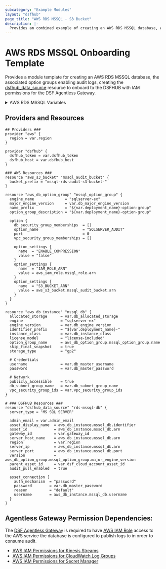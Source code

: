 ```yaml
---
subcategory: "Example Modules"
layout: "dsfhub"
page_title: "AWS RDS MSSQL - S3 Bucket"
description: |-
  Provides an combined example of creating an AWS RDS MSSQL database, associated option groups enabling audit logs, onboarding to the DSFHUB with IAM permissions for the DSF Agentless Gateway to access.
---
```


# AWS RDS MSSQL Onboarding Template

Provides a module template for creating an AWS RDS MSSQL database, the associated option groups enabling audit logs, creating the [dsfhub_data_source](../r/data_source.md) resource to onboard to the DSFHUB with IAM permissions for the DSF Agentless Gateway.

<details>
<summary>AWS RDS MSSQL Variables</summary>

## AWS RDS MSSQL Variables

```hcl
# DSFHUB Provider Required Variables
variable "dsfhub_token" {} # TF_VAR_dsfhub_token env variable
variable "dsfhub_host" {} # TF_VAR_dsfhub_host env variable

# AWS Provider Required Variables
variable "region" {
  description = "AWS region"
  type = string
  default = "us-east-2"
}

# DSFHUB Asset Variables
variable "admin_email" {
  description = "The email address to notify about this asset"
  type = string
  default = "your@email.com"
}

variable "gateway_id" {
  description =  "The jsonarUid unique identifier of the agentless gateway. Example: '7a4af7cf-4292-89d9-46ec-183756ksdjd'"
  type = string
  default = "12345abcde-12345-abcde-12345-12345abcde"
}

variable "dsf_cloud_account_asset_id" {
  description =  "DSFHUB Cloud Account Asset ID"
  type = string
  default = "arn:aws:iam::1234567890:user/your-user"
}

# RDS-DB Variables
variable "deployment_name" {
  description = "The name of the database deployment. i.e. 'custom-app-mysql-prod'"
  type = string
  default = "custom-app-mysql-prod"
}

variable "db_name" {
  description = "The database name (must begin with a letter and contain only alphanumeric characters)."
  type = string
  default = "CustomAppMySqlProd"
}

variable "db_allocated_storage" {
  description = "The allocated storage in gibibytes. If max_allocated_storage is configured, this argument represents the initial storage allocation and differences from the configuration will be ignored automatically when Storage Autoscaling occurs. If replicate_source_db is set, the value is ignored during the creation of the instance."
  type = number
  default = 10
}

variable "db_engine_version" {
  description = "Database engine version, i.e. \"8.0.33\""
  type = string
  default = "8.0.33"
}

variable "db_instance_class" {
  description = "The instance type of the RDS instance. Example: 'db.t2'. Reference: https://docs.aws.amazon.com/AmazonRDS/latest/UserGuide/Concepts.DBInstanceClass.html"
  type = string
  default = "db.t3.micro"
}

variable "db_major_engine_version" {
  description = "Specifies the major version of the engine that this option group should be associated with, i.e. \"8.0\""
  type = string
  default = "8.0"
}

variable "db_master_username" {
  description = "Username for the master DB user, must not use rdsamin as that is reserved. Cannot be specified for a replica."
  type = string
  default = "youradmin"
}

variable "db_master_password" {
  description = "Password for the master DB user. Note that this may show up in logs, and it will be stored in the state file."
  type = string
  default = ""
}

variable "db_subnet_group_name" {
  description = "Name of DB subnet group. DB instance will be created in the VPC associated with the DB subnet group. If unspecified, will be created in the default VPC, or in EC2 Classic, if available."
  type = string
  default = "isbt_db-db-subnet-group"
}

variable "server_audit_excluded_users" {
  description = "A comman seperated string of usernames to exclude activity from the audit feed. By default, activity is recorded for all users. Example: \"rdsadmin,etladmin\""
  type = string
  default = "rdsadmin"
}

variable "vpc_security_group_ids" {
  description = "List of VPC security groups to associate."
  type = list
  default = ["sg-abcde12345"]
}
```
</details>

## Providers and Resources

```hcl
## Providers ###
provider "aws" {
  region = var.region
}

provider "dsfhub" {
  dsfhub_token = var.dsfhub_token
  dsfhub_host = var.dsfhub_host
}

### AWS Resources ###
resource "aws_s3_bucket" "mssql_audit_bucket" {
  bucket_prefix = "mssql-rds-audit-s3-bucket-"
}

resource "aws_db_option_group" "mssql_option_group" {
  engine_name              = "sqlserver-ex"
  major_engine_version     = var.db_major_engine_version
  name_prefix              = "${var.deployment_name}-option-group"
  option_group_description = "${var.deployment_name}-option-group"

  option {
    db_security_group_memberships  = []
    option_name                    = "SQLSERVER_AUDIT"
    port                           = 0
    vpc_security_group_memberships = []

    option_settings {
      name  = "ENABLE_COMPRESSION"
      value = "false"
    }
    option_settings {
      name  = "IAM_ROLE_ARN"
      value = aws_iam_role.mssql_role.arn
    }
    option_settings {
      name  = "S3_BUCKET_ARN"
      value = aws_s3_bucket.mssql_audit_bucket.arn
    }
  }
}

resource "aws_db_instance" "mssql_db" {
  allocated_storage      = var.db_allocated_storage
  engine                 = "sqlserver-ex"
  engine_version         = var.db_engine_version
  identifier_prefix      = "${var.deployment_name}-"
  instance_class         = var.db_instance_class
  license_model          = "license-included"
  option_group_name      = aws_db_option_group.mssql_option_group.name
  skip_final_snapshot    = true
  storage_type           = "gp2"

  # Credentials
  username               = var.db_master_username
  password               = var.db_master_password

  # Network
  publicly_accessible    = true
  db_subnet_group_name   = var.db_subnet_group_name
  vpc_security_group_ids = var.vpc_security_group_ids
}

# ### DSFHUB Resources ###
resource "dsfhub_data_source" "rds-mssql-db" {
  server_type = "MS SQL SERVER"

  admin_email = var.admin_email
  asset_display_name  = aws_db_instance.mssql_db.identifier
  asset_id            = aws_db_instance.mssql_db.arn
  gateway_id          = var.gateway_id
  server_host_name    = aws_db_instance.mssql_db.arn
  region              = var.region
  server_ip           = aws_db_instance.mssql_db.arn
  server_port         = aws_db_instance.mssql_db.port
  version             = aws_db_option_group.mssql_option_group.major_engine_version
  parent_asset_id     = var.dsf_cloud_account_asset_id
  audit_pull_enabled  = true

  asset_connection {
    auth_mechanism  = "password"
    password        = var.db_master_password
    reason          = "default"
    username        = aws_db_instance.mssql_db.username
  }
}
```

## Agentless Gateway Permission Dependencies:

The [DSF Agentless Gateway](https://registry.terraform.io/modules/imperva/dsf-agentless-gw/aws/latest) is required to have [AWS IAM Role](https://registry.terraform.io/providers/hashicorp/aws/latest/docs/resources/iam_role) access to the AWS service the database is configured to publish logs to in order to consume audit.

<ul>
<li><a target="_blank" href="aws_iam_kinesis.md">AWS IAM Permissions for Kinesis Streams</a></li>
<li><a target="_blank" href="aws_iam_log_group.md">AWS IAM Permissions for CloudWatch Log Groups</a></li>
<li><a target="_blank" href="aws_iam_secrets.md">AWS IAM Permissions for Secret Manager</a></li>
</ul>